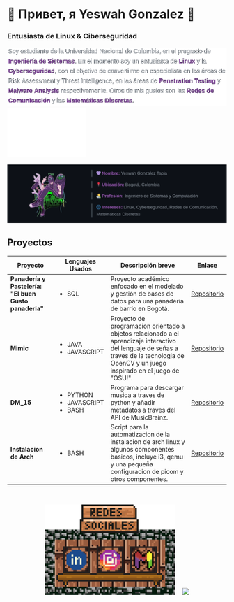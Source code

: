 <h1>👾 Привет, я Yeswah Gonzalez 👾</h1>
<h3>Entusiasta de Linux & Ciberseguridad</h3>

<img src="assets/info_me.png" width="600"><img src="assets/nombre.gif" width="180">



![image](assets/about_me.png)

<h2>Proyectos</h2>

<table>
  <thead>
    <tr>
      <th>Proyecto</th>
      <th>Lenguajes Usados</th>
      <th>Descripción breve</th>
      <th>Enlace</th>
    </tr>
  </thead>
  <tbody>
    <tr>
      <td><strong>Panadería y Pastelería: "El buen Gusto panaderia"</strong></td>
      <td><ul>
        <li>SQL</li>
      </ul></td>
      <td>Proyecto académico enfocado en el modelado y gestión de bases de datos para una panadería de barrio en Bogotá.</td>
      <td><a href="https://github.com/jmpizza/proyecto-bases-datos-2024-2">Repositorio</a></td>
    </tr>
    <tr>
      <td><strong>Mimic</strong></td>
      <td><ul>
        <li>JAVA</li>
        <li>JAVASCRIPT</li>
      </ul></td>
      <td>Proyecto de programacion orientado a objetos relacionado a el aprendizaje interactivo del lenguaje de señas a traves de la tecnologia de OpenCV y un juego inspirado en el juego de "OSU!".</td>
      <td><a href="https://github.com/INGYeswah/Signlanguage">Repositorio</a></td>
    </tr>
    <tr>
      <td><strong>DM_15</strong></td>
      <td><ul>
                <li>PYTHON</li>
                <li>JAVASCRIPT</li> 
                <li>BASH</li>
      </ul></td>
      <td>Programa para descargar musica a traves de python y añadir metadatos a traves del API de MusicBrainz.</td>
      <td><a href="https://github.com/w15hy/download_music">Repositorio</a></td>
    </tr>
    <tr>
      <td><strong>Instalacion de Arch</strong></td>
      <td><ul><li>BASH</li></ul></td>
      <td>Script para la automatizacion de la instalacion de arch linux y algunos componentes basicos, incluye i3, qemu y una pequeña configuracion de picom y otros componentes.</td>
      <td><a href="https://github.com/w15hy/arch_install">Repositorio</a></td>
    </tr>
  </tbody>
</table>

<br>
<!-- <div style="text-align: center;"> -->
<p align="center">
  <a href="https://www.linkedin.com/in/yeswah-gonzalez-96b0a9383/"><img src="assets/part1.png" width="100px"/></a><a href="https://www.instagram.com/"><img src="assets/part2.png" width="100px"/></a><a href="mailto:ingw15hy@gmail.com"><img src="assets/part3.png" width="100px"/></a>&nbsp&nbsp&nbsp&nbsp<img src="https://github-readme-stats.vercel.app/api?username=w15hy&theme=tokyonight&show_icons=true&hide_border=true&count_private=true"></img>
</p>


<!--
**w15hy/w15hy** is a ✨ _special_ ✨ repository because its `README.md` (this file) appears on your GitHub profile.

Here are some ideas to get you started:

- 🔭 I’m currently working on ...
- 🌱 I’m currently learning ...
- 👯 I’m looking to collaborate on ...
- 🤔 I’m looking for help with ...
- 💬 Ask me about ...
- 📫 How to reach me: ...
- 😄 Pronouns: ...
- ⚡ Fun fact: ...
-->
